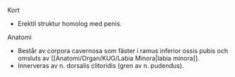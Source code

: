 Kort
- Erektil struktur homolog med penis.

Anatomi
- Består av corpora cavernosa som fäster i ramus inferior ossis pubis och omsluts av [[Anatomi/Organ/KUG/Labia Minora|labia minora]].
- Innerveras av n. dorsalis clitoridis (gren av n. pudendus).
